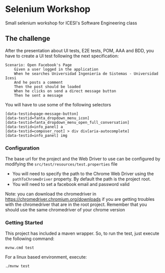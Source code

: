 # Selenium Workshop

Small selenium workshop for ICESI's Software Engineering class  

## The challenge  

After the presentation about UI tests, E2E tests, POM, AAA and BDD, you have to create a UI test following the next specification:  

    Scenario: Open Facebook's Page
        Given a user logged in the application
        When he searches Universidad Ingeniería de Sistemas - Universidad Icesi
        And he posts a comment
        Then the post should be loaded
        When he clicks on send a direct message button
        Then he sent a message

You will have to use some of the following selectors  

    [data-testid=page-message-button]
    [data-testid=fanta_dropdown_menu_icon]
    [data-testid=fanta_dropdown_menu_open_full_conversation]
    [data-testid=info_panel] a
    [data-testid=composer_root] > div div[aria-autocomplete]
    [data-testid=info_panel] img

### Configuration

The base url for the project and the Web Driver to use can be configured by modifying the `src/test/resources/test.properties` file

* You will need to specify the path to the Chrome Web Driver using the `pathToChromeDriver` property. By default the path is the project root.
* You will need to set a facebook email and password valid

Note: you can download the chromedriver in https://chromedriver.chromium.org/downloads if you are getting troubles with the chromedriver that are in the root project. Remember that you should use the same chromedriver of your chrome version

### Getting Started
This project has included a maven wrapper. So, to run the test, just execute the following command:

    mvnw.cmd test

For a linux based environment, execute:

    ./mvnw test